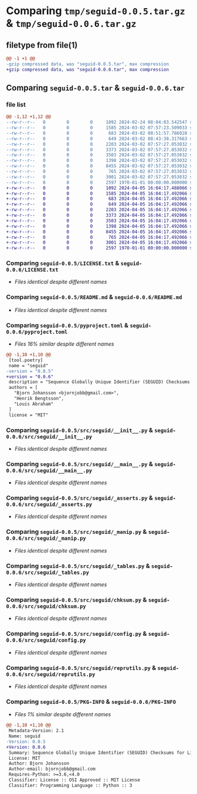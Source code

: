 # Comparing `tmp/seguid-0.0.5.tar.gz` & `tmp/seguid-0.0.6.tar.gz`

## filetype from file(1)

```diff
@@ -1 +1 @@
-gzip compressed data, was "seguid-0.0.5.tar", max compression
+gzip compressed data, was "seguid-0.0.6.tar", max compression
```

## Comparing `seguid-0.0.5.tar` & `seguid-0.0.6.tar`

### file list

```diff
@@ -1,12 +1,12 @@
--rw-r--r--   0        0        0     1092 2024-02-24 08:04:03.542547 seguid-0.0.5/LICENSE.txt
--rw-r--r--   0        0        0     1585 2024-03-02 07:57:23.509033 seguid-0.0.5/README.md
--rw-r--r--   0        0        0      683 2024-03-02 08:51:57.786028 seguid-0.0.5/pyproject.toml
--rw-r--r--   0        0        0      649 2024-03-02 08:43:38.317663 seguid-0.0.5/src/seguid/__init__.py
--rw-r--r--   0        0        0     2203 2024-03-02 07:57:27.053032 seguid-0.0.5/src/seguid/__main__.py
--rw-r--r--   0        0        0     3373 2024-03-02 07:57:27.053032 seguid-0.0.5/src/seguid/_asserts.py
--rw-r--r--   0        0        0     3503 2024-03-02 07:57:27.053032 seguid-0.0.5/src/seguid/_manip.py
--rw-r--r--   0        0        0     1398 2024-03-02 07:57:27.053032 seguid-0.0.5/src/seguid/_tables.py
--rw-r--r--   0        0        0     8455 2024-03-02 07:57:27.053032 seguid-0.0.5/src/seguid/chksum.py
--rw-r--r--   0        0        0      765 2024-03-02 07:57:27.053032 seguid-0.0.5/src/seguid/config.py
--rw-r--r--   0        0        0     3001 2024-03-02 07:57:27.053032 seguid-0.0.5/src/seguid/reprutils.py
--rw-r--r--   0        0        0     2597 1970-01-01 00:00:00.000000 seguid-0.0.5/PKG-INFO
+-rw-r--r--   0        0        0     1092 2024-04-05 16:04:17.488066 seguid-0.0.6/LICENSE.txt
+-rw-r--r--   0        0        0     1585 2024-04-05 16:04:17.492066 seguid-0.0.6/README.md
+-rw-r--r--   0        0        0      683 2024-04-05 16:04:17.492066 seguid-0.0.6/pyproject.toml
+-rw-r--r--   0        0        0      649 2024-04-05 16:04:17.492066 seguid-0.0.6/src/seguid/__init__.py
+-rw-r--r--   0        0        0     2203 2024-04-05 16:04:17.492066 seguid-0.0.6/src/seguid/__main__.py
+-rw-r--r--   0        0        0     3373 2024-04-05 16:04:17.492066 seguid-0.0.6/src/seguid/_asserts.py
+-rw-r--r--   0        0        0     3503 2024-04-05 16:04:17.492066 seguid-0.0.6/src/seguid/_manip.py
+-rw-r--r--   0        0        0     1398 2024-04-05 16:04:17.492066 seguid-0.0.6/src/seguid/_tables.py
+-rw-r--r--   0        0        0     8455 2024-04-05 16:04:17.492066 seguid-0.0.6/src/seguid/chksum.py
+-rw-r--r--   0        0        0      765 2024-04-05 16:04:17.492066 seguid-0.0.6/src/seguid/config.py
+-rw-r--r--   0        0        0     3001 2024-04-05 16:04:17.492066 seguid-0.0.6/src/seguid/reprutils.py
+-rw-r--r--   0        0        0     2597 1970-01-01 00:00:00.000000 seguid-0.0.6/PKG-INFO
```

### Comparing `seguid-0.0.5/LICENSE.txt` & `seguid-0.0.6/LICENSE.txt`

 * *Files identical despite different names*

### Comparing `seguid-0.0.5/README.md` & `seguid-0.0.6/README.md`

 * *Files identical despite different names*

### Comparing `seguid-0.0.5/pyproject.toml` & `seguid-0.0.6/pyproject.toml`

 * *Files 16% similar despite different names*

```diff
@@ -1,10 +1,10 @@
 [tool.poetry]
 name = "seguid"
-version = "0.0.5"
+version = "0.0.6"
 description = "Sequence Globally Unique Identifier (SEGUID) Checksums for Linear, Circular, Single-Stranded and Double-Stranded Biological Sequences"
 authors = [
   "Bjorn Johansson <bjornjobb@gmail.com>",
   "Henrik Bengtsson",
   "Louis Abraham"
 ]
 license = "MIT"
```

### Comparing `seguid-0.0.5/src/seguid/__init__.py` & `seguid-0.0.6/src/seguid/__init__.py`

 * *Files identical despite different names*

### Comparing `seguid-0.0.5/src/seguid/__main__.py` & `seguid-0.0.6/src/seguid/__main__.py`

 * *Files identical despite different names*

### Comparing `seguid-0.0.5/src/seguid/_asserts.py` & `seguid-0.0.6/src/seguid/_asserts.py`

 * *Files identical despite different names*

### Comparing `seguid-0.0.5/src/seguid/_manip.py` & `seguid-0.0.6/src/seguid/_manip.py`

 * *Files identical despite different names*

### Comparing `seguid-0.0.5/src/seguid/_tables.py` & `seguid-0.0.6/src/seguid/_tables.py`

 * *Files identical despite different names*

### Comparing `seguid-0.0.5/src/seguid/chksum.py` & `seguid-0.0.6/src/seguid/chksum.py`

 * *Files identical despite different names*

### Comparing `seguid-0.0.5/src/seguid/config.py` & `seguid-0.0.6/src/seguid/config.py`

 * *Files identical despite different names*

### Comparing `seguid-0.0.5/src/seguid/reprutils.py` & `seguid-0.0.6/src/seguid/reprutils.py`

 * *Files identical despite different names*

### Comparing `seguid-0.0.5/PKG-INFO` & `seguid-0.0.6/PKG-INFO`

 * *Files 1% similar despite different names*

```diff
@@ -1,10 +1,10 @@
 Metadata-Version: 2.1
 Name: seguid
-Version: 0.0.5
+Version: 0.0.6
 Summary: Sequence Globally Unique Identifier (SEGUID) Checksums for Linear, Circular, Single-Stranded and Double-Stranded Biological Sequences
 License: MIT
 Author: Bjorn Johansson
 Author-email: bjornjobb@gmail.com
 Requires-Python: >=3.6,<4.0
 Classifier: License :: OSI Approved :: MIT License
 Classifier: Programming Language :: Python :: 3
```

